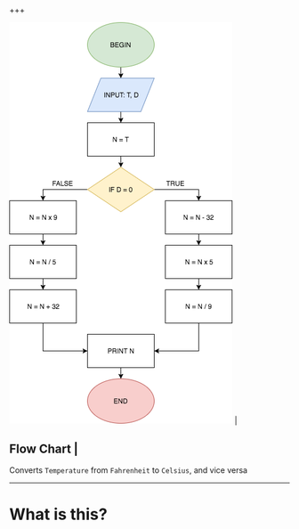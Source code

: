 #

+++

![Image-Absolute](flow-chart.png) |

## Flow Chart |

Converts `Temperature` from `Fahrenheit` to `Celsius`, and vice versa

---

# What is this?

